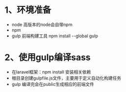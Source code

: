 # 1、环境准备
- node 高版本的node会自带npm
- npm
- gulp 前端构建工具  npm install --global gulp

# 2、使用gulp编译sass
- 在laravel框架：npm install 安装相关依赖
- 根目录创建gulpfile.js文件，主要用于定义自动化构建任务
- gulp 编译完会在public生成相应的前端文件
